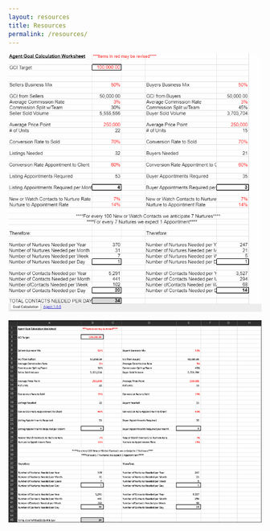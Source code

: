 ```yaml
---
layout: resources
title: Resources
permalink: /resources/
---
```

<a href="/img/6-conversations.pdf"><object width="1000" height="1200" data="/img/6-conversations.pdf" id="wealth-pdf"></object></a>

<a href="/img/goal-workbook.jpg"><img src="/img/goal-workbook.jpg" class="post-image" id="wealth-pdf"></a>

<a href="/img/goal-workbook2.jpg"><img src="/img/goal-workbook2.jpg" class="post-image" id="wealth-pdf"></a>

<a href="/img/1-3-5.pdf"><object width="1000" height="1200" data="/img/1-3-5.pdf" id="wealth-pdf"></object></a>

<a href="/img/411.pdf"><object width="1000" height="1200" data="/img/411.pdf" id="wealth-pdf"></object></a>

<a href="/img/sphere.pdf"><object width="1000" height="1200" data="/img/sphere.pdf" id="wealth-pdf"></object></a>

<a href="/img/expectations.pdf"><object width="1000" height="1200" data="/img/expectations.pdf" id="wealth-pdf"></object></a>

<a href="/img/no-days-off.pdf"><object width="1000" height="1200" data="/img/no-days-off.pdf" id="wealth-pdf"></object></a>

<a href="/img/accountability.pdf"><object width="1000" height="1200" data="/img/accountability.pdf" id="wealth-pdf"></object></a>

<a href="/img/interview.pdf"><object width="1000" height="1200" data="/img/interview.pdf" id="wealth-pdf"></object></a>

<a href="/img/success.pdf"><object width="1000" height="1200" data="/img/success.pdf" id="wealth-pdf"></object></a>
